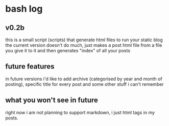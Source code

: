 # bash log
## v0.2b
this is a small script (scripts) that generate html files to run your static blog
the current version doesn't do much, just makes a post html file from a file you give it to it and then generates "index" of all your posts

## future features
in future versions i'd like to add archive (categorised by year and month of posting), specific title for every post and some other stuff i can't remember

## what you won't see in future
right now i am not planning to support markdown, i just html tags in my posts.
